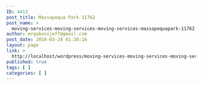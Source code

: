 ```yaml
---
ID: 4413
post_title: Massapequa Park 11762
post_name: >
  moving-services-moving-services-moving-services-massapequapark-11762
author: mrgabonijeff@gmail.com
post_date: 2018-03-28 01:38:16
layout: page
link: >
  http://localhost/wordpress/moving-services-moving-services-moving-services-massapequapark-11762/
published: true
tags: [ ]
categories: [ ]
---
```

